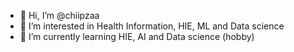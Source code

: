 - 👋 Hi, I’m @chiipzaa
- 👀 I’m interested in Health Information, HIE, ML and Data science
- 🌱 I’m currently learning HIE, AI and Data science (hobby)

<!---
chiipzaa/chiipzaa is a ✨ special ✨ repository because its `README.md` (this file) appears on your GitHub profile.
You can click the Preview link to take a look at your changes.
--->
